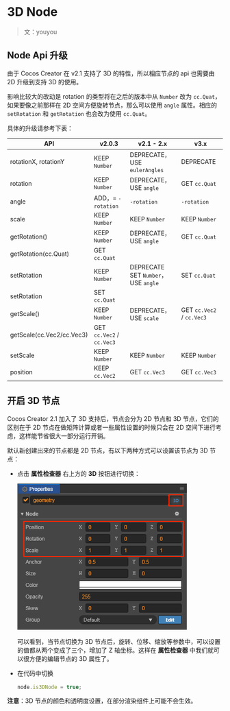# 3D Node

> 文：youyou

## Node Api 升级

由于 Cocos Creator 在 v2.1 支持了 3D 的特性，所以相应节点的 api 也需要由 2D 升级到支持 3D 的使用。

影响比较大的改动是 rotation 的类型将在之后的版本中从 `Number` 改为 `cc.Quat`，如果要像之前那样在 2D 空间方便旋转节点，那么可以使用 `angle` 属性。相应的 `setRotation` 和 `getRotation` 也会改为使用 `cc.Quat`。

具体的升级请参考下表：

API | v2.0.3 | v2.1 - 2.x | v3.x
------------ | ------------- | --------- | --------
rotationX, rotationY | KEEP `Number` | DEPRECATE，<br>USE `eulerAngles` | DEPRECATE
rotation | KEEP `Number` | DEPRECATE，<br>USE `angle` | GET `cc.Quat`
angle | ADD，= `-rotation` | `-rotation` | `-rotation`
scale | KEEP `Number` | KEEP `Number` | KEEP `Number`
getRotation() | KEEP `Number` | DEPRECATE，<br>USE `angle` | GET `cc.Quat`
getRotation(cc.Quat) | GET `cc.Quat` |  | 
setRotation | KEEP `Number` | DEPRECATE SET `Number`，<br>USE `angle` | SET `cc.Quat`
setRotation | SET `cc.Quat` | |
getScale() | KEEP `Number` | DEPRECATE，<br>USE `scale` | GET `cc.Vec2` / `cc.Vec3`
getScale(cc.Vec2/cc.Vec3) | GET `cc.Vec2` / `cc.Vec3` |  |
setScale | KEEP `Number` | KEEP `Number` | KEEP `Number`
position | KEEP `cc.Vec2` | GET `cc.Vec3` | GET `cc.Vec3`

## 开启 3D 节点

Cocos Creator 2.1 加入了 3D 支持后，节点会分为 2D 节点和 3D 节点，它们的区别在于 2D 节点在做矩阵计算或者一些属性设置的时候只会在 2D 空间下进行考虑，这样能节省很大一部分运行开销。

默认新创建出来的节点都是 2D 节点，有以下两种方式可以设置该节点为 3D 节点：

- 点击 **属性检查器** 右上方的 **3D** 按钮进行切换：

  ![3d-node-inspector](img/3d-node-inspector.png)

  可以看到，当节点切换为 3D 节点后，旋转、位移、缩放等参数中，可以设置的值都从两个变成了三个，增加了 Z 轴坐标。这样在 **属性检查器** 中我们就可以很方便的编辑节点的 3D 属性了。

- 在代码中切换

  ```js
  node.is3DNode = true;
  ```

**注意**：3D 节点的颜色和透明度设置，在部分渲染组件上可能不会生效。
